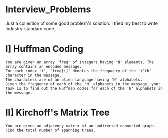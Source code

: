 # Interview_Problems
Just a collection of some good problem's solution. I tried my best to write Industry-standard code.

# I] Huffman Coding
    You are given an array 'freq' of Integers having 'N' elements. The array contains an encoded message.
    For each index 'i', 'freq[i]' denotes the frequency of the 'i'th' character in the message. 
    The characters are of an alien language having 'N' alphabets. 
    Given the frequency of each of the 'N' alphabets in the message, your task is to find out the Huffman codes for each of the 'N' alphabets in the message.

# II] Kirchoff's Matrix Tree
    You are given an adjacency matrix of an undirected connected graph. Find the total number of spanning trees.
    
